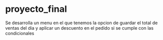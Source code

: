 # proyecto_final
Se desarrolla un menu en el que tenemos la opcion de guardar el total de ventas del dia y aplicar un descuento en el pedido si se cumple con las condicionales
